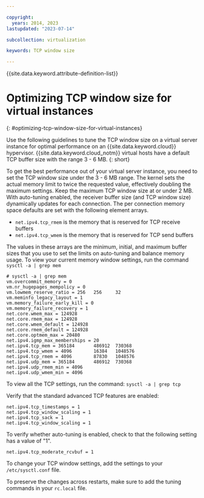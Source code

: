 ```yaml
---

copyright:
  years: 2014, 2023
lastupdated: "2023-07-14"

subcollection: virtualization

keywords: TCP window size

---
```


{{site.data.keyword.attribute-definition-list}}

# Optimizing TCP window size for virtual instances
{: #optimizing-tcp-window-size-for-virtual-instances}

Use the following guidelines to tune the TCP window size on a virtual server instance for optimal performance on an {{site.data.keyword.cloud}} hypervisor. {{site.data.keyword.cloud_notm}} virtual hosts have a default TCP buffer size with the range 3 - 6 MB.
{: short}

To get the best performance out of your virtual server instance, you need to set the TCP window size under the 3 - 6 MB range. The kernel sets the actual memory limit to twice the requested value, effectively doubling the maximum settings. Keep the maximum TCP window size at or under 2 MB. With auto-tuning enabled, the receiver buffer size (and TCP window size) dynamically updates for each connection. The per connection memory space defaults are set with the following element arrays.

* `net.ipv4.tcp_rmem` is the memory that is reserved for TCP receive buffers
* `net.ipv4.tcp_wmem` is the memory that is reserved for TCP send buffers

The values in these arrays are the minimum, initial, and maximum buffer sizes that you use to set the limits on auto-tuning and balance memory usage. To view your current memory window settings, run the command `sysctl -a | grep mem`

    # sysctl -a | grep mem
    vm.overcommit_memory = 0
    vm.nr_hugepages_mempolicy = 0
    vm.lowmem_reserve_ratio = 256   256     32
    vm.meminfo_legacy_layout = 1
    vm.memory_failure_early_kill = 0
    vm.memory_failure_recovery = 1
    net.core.wmem_max = 124928
    net.core.rmem_max = 124928
    net.core.wmem_default = 124928
    net.core.rmem_default = 124928
    net.core.optmem_max = 20480
    net.ipv4.igmp_max_memberships = 20
    net.ipv4.tcp_mem = 365184       486912  730368
    net.ipv4.tcp_wmem = 4096        16384   1048576
    net.ipv4.tcp_rmem = 4096        87830   1048576
    net.ipv4.udp_mem = 365184       486912  730368
    net.ipv4.udp_rmem_min = 4096
    net.ipv4.udp_wmem_min = 4096

To view all the TCP settings, run the command: `sysctl -a | grep tcp`

Verify that the standard advanced TCP features are enabled:

    net.ipv4.tcp_timestamps = 1
    net.ipv4.tcp_window_scaling = 1
    net.ipv4.tcp_sack = 1
    net.ipv4.tcp_window_scaling = 1

To verify whether auto-tuning is enabled, check to that the following setting has a value of "1".

    net.ipv4.tcp_moderate_rcvbuf = 1

To change your TCP window settings, add the settings to your `/etc/sysctl.conf` file.

To preserve the changes across restarts, make sure to add the tuning commands in your `rc.local` file.
